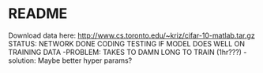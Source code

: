 # README
Download data here: http://www.cs.toronto.edu/~kriz/cifar-10-matlab.tar.gz
STATUS:
  NETWORK DONE CODING
  TESTING IF MODEL DOES WELL ON TRAINING DATA
    -PROBLEM: TAKES TO DAMN LONG TO TRAIN (1hr???)
      -solution: Maybe better hyper params?
